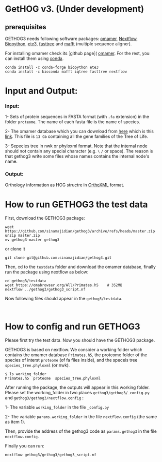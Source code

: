 GetHOG v3. (Under development)
======



## prerequisites

GETHOG3 needs following software packages:  [omamer](https://github.com/DessimozLab/omamer),  [Nextflow](https://nextflow.io/),
[Biopython](https://github.com/biopython/biopython),  [ete3](http://etetoolkit.org), [fasttree](http://www.microbesonline.org/fasttree/)
and [mafft](http://mafft.cbrc.jp/alignment/software/) (multiple sequence aligner).

For installing omamer check its [github page]( [omamer](https://github.com/DessimozLab/omamer). 
For the rest, you can install them using [conda](https://docs.conda.io/en/latest/miniconda.html).
```
conda install -c conda-forge biopython ete3 
conda install -c bioconda mafft iqtree fasttree nextflow
```



# Input and Output: 

### Input: 
1- Sets of protein sequences in FASTA format (with `.fa` extension) in the folder `proteome`. The name of each fasta file is the name of species.

2- The omamer database which you can download from [here](https://omabrowser.org/oma/current/) which is this [link](https://omabrowser.org/All/LUCA.h5). 
This file is `13 Gb` containing all the gene families of the Tree of Life. 

3- Sepecies tree in nwk or phyloxml format. Note that the internal node should not contain any special character (e.g. `\`  `/` or space). 
The reason is that gethog3 write some files whose names contains the internal node's name. 

### Output:
Orthology information  as HOG structre in [OrthoXML](https://orthoxml.org/) format.




# How to run GETHOG3 the test data
First, download the GETHOG3 package:
```
wget https://github.com/sinamajidian/gethog3/archive/refs/heads/master.zip
unzip master.zip
mv gethog3-master gethog3
```
or clone it 
```
git clone git@github.com:sinamajidian/gethog3.git
```
Then, cd to the `testdata` folder and download the omamer database, finally run the package using nextflow as below:
```
cd gethog3/testdata
wget https://omabrowser.org/All/Primates.h5    # 352MB
nextflow ../gethog3/gethog3_script.nf
```
Now following files should appear in the `gethog3/testdata`.
```


```




# How to config and run GETHOG3
Please first try the test data. Now you should have the GETHOG3 package.

GETHOG3 is based on nextflow. We consider a working folder which contains the omamer database `Primates.h5`,
the proteome folder of the species of interst `proteome` (of fa files inside),
and the speceis tree `species_tree.phyloxml` (or nwk).
```
$ ls working_folder
Primates.h5  proteome  species_tree.phyloxml
```
After running the package, the outputs will appear in this working folder.  
Please set the working_folder in two places `gethog3/gethog3/_config.py` and `gethog3/gethog3/nextflow.config` :

1- The variable `working_folder` in the file `_config.py`

2- The variable `params.working_folder` in the file `nextflow.config` (the same as item 1).

Then, provide the address of the gethog3 code as `params.gethog3` in the file `nextflow.config`.

Finally you can run:
```
nextflow gethog3/gethog3/gethog3_script.nf
```



